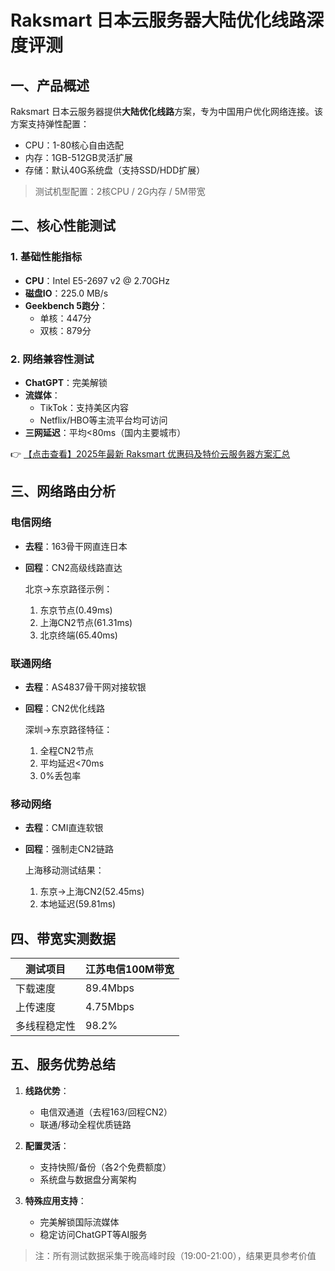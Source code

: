 # Raksmart 日本云服务器大陆优化线路深度评测

## 一、产品概述

Raksmart 日本云服务器提供**大陆优化线路**方案，专为中国用户优化网络连接。该方案支持弹性配置：
- CPU：1-80核心自由选配
- 内存：1GB-512GB灵活扩展
- 存储：默认40G系统盘（支持SSD/HDD扩展）

> 测试机型配置：2核CPU / 2G内存 / 5M带宽

## 二、核心性能测试

### 1. 基础性能指标
- **CPU**：Intel E5-2697 v2 @ 2.70GHz
- **磁盘IO**：225.0 MB/s
- **Geekbench 5跑分**：
  - 单核：447分
  - 双核：879分

### 2. 网络兼容性测试
- **ChatGPT**：完美解锁
- **流媒体**：
  - TikTok：支持美区内容
  - Netflix/HBO等主流平台均可访问
- **三网延迟**：平均<80ms（国内主要城市）

👉 [【点击查看】2025年最新 Raksmart 优惠码及特价云服务器方案汇总](https://bit.ly/raksmart)

## 三、网络路由分析

### 电信网络
- **去程**：163骨干网直连日本
- **回程**：CN2高级线路直达
  
  北京→东京路径示例：
  1. 东京节点(0.49ms)
  2. 上海CN2节点(61.31ms) 
  3. 北京终端(65.40ms)
  

### 联通网络
- **去程**：AS4837骨干网对接软银
- **回程**：CN2优化线路
  
  深圳→东京路径特征：
  1. 全程CN2节点
  2. 平均延迟<70ms
  3. 0%丢包率
  

### 移动网络
- **去程**：CMI直连软银
- **回程**：强制走CN2链路
  
  上海移动测试结果：
  1. 东京→上海CN2(52.45ms)
  2. 本地延迟(59.81ms)
  

## 四、带宽实测数据

| 测试项目       | 江苏电信100M带宽 |
|----------------|------------------|
| 下载速度       | 89.4Mbps         |
| 上传速度       | 4.75Mbps         |
| 多线程稳定性   | 98.2%            |

## 五、服务优势总结

1. **线路优势**：
   - 电信双通道（去程163/回程CN2）
   - 联通/移动全程优质链路

2. **配置灵活**：
   - 支持快照/备份（各2个免费额度）
   - 系统盘与数据盘分离架构

3. **特殊应用支持**：
   - 完美解锁国际流媒体
   - 稳定访问ChatGPT等AI服务

> 注：所有测试数据采集于晚高峰时段（19:00-21:00），结果更具参考价值